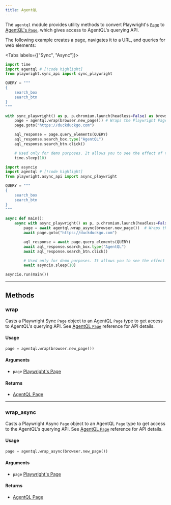 ```yaml
---
title: AgentQL
---
```


The `agentql` module provides utility methods to convert Playwright's [`Page`](https://playwright.dev/python/docs/api/class-page) to [AgentQL's `Page`](/api-references/agentql-page), which gives access to AgentQL's querying API.

The following example creates a page, navigates it to a URL, and queries for web elements:

<Tabs labels={["Sync", "Async"]}>
<Tab>

```python filename="agentql_example.py"
import time
import agentql # [!code highlight]
from playwright.sync_api import sync_playwright

QUERY = """
{
    search_box
    search_btn
}
"""

with sync_playwright() as p, p.chromium.launch(headless=False) as browser:
    page = agentql.wrap(browser.new_page()) # Wraps the Playwright Page to access AgentQL's features. # [!code highlight]
    page.goto("https://duckduckgo.com")

    aql_response = page.query_elements(QUERY)
    aql_response.search_box.type("AgentQL")
    aql_response.search_btn.click()

    # Used only for demo purposes. It allows you to see the effect of the script.
    time.sleep(10)
```

</Tab>
<Tab>

```python filename="agentql_example.py"
import asyncio
import agentql # [!code highlight]
from playwright.async_api import async_playwright

QUERY = """
{
    search_box
    search_btn
}
"""

async def main():
    async with async_playwright() as p, p.chromium.launch(headless=False) as browser:
        page = await agentql.wrap_async(browser.new_page())  # Wraps the Playwright Page to access AgentQL's features. # [!code highlight]
        await page.goto("https://duckduckgo.com")

        aql_response = await page.query_elements(QUERY)
        await aql_response.search_box.type("AgentQL")
        await aql_response.search_btn.click()

        # Used only for demo purposes. It allows you to see the effect of the script.
        await asyncio.sleep(10)

asyncio.run(main())
```

</Tab>
</Tabs>

---

## Methods

### wrap

Casts a Playwright Sync `Page` object to an AgentQL `Page` type to get access to AgentQL's querying API. See [AgentQL `Page`](agentql-page) reference for API details.

#### Usage

```python filename="agentql_example.py"
page = agentql.wrap(browser.new_page())
```

#### Arguments

- `page` [Playwright's Page](https://playwright.dev/python/docs/api/class-page)

#### Returns

- [AgentQL Page](agentql-page)

---

### wrap_async

Casts a Playwright Async `Page` object to an AgentQL `Page` type to get access to the AgentQL's querying API. See [AgentQL `Page`](agentql-page) reference for API details.

#### Usage

```python filename="agentql_example.py"
page = agentql.wrap_async(browser.new_page())
```

#### Arguments

- `page` [Playwright's Page](https://playwright.dev/python/docs/api/class-page)

#### Returns

- [AgentQL Page](agentql-page)
